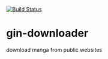 [![Build Status](https://travis-ci.org/pikax/gin-downloader.svg?branch=master)](https://travis-ci.org/pikax/gin-downloader)

# gin-downloader

download manga from public websites
